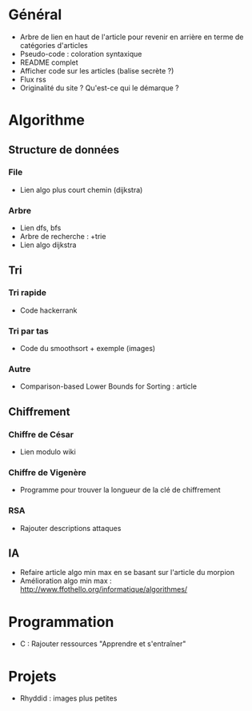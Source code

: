 # Général

- Arbre de lien en haut de l'article pour revenir en arrière en terme de 
catégories d'articles
- Pseudo-code : coloration syntaxique
- README complet
- Afficher code sur les articles (balise secrète ?)
- Flux rss
- Originalité du site ? Qu'est-ce qui le démarque ?

# Algorithme
## Structure de données

### File

- Lien algo plus court chemin (dijkstra)

### Arbre

- Lien dfs, bfs
- Arbre de recherche : +trie
- Lien algo dijkstra

## Tri
### Tri rapide

- Code hackerrank

### Tri par tas

- Code du smoothsort + exemple (images)

### Autre

- Comparison-based Lower Bounds for Sorting : article

## Chiffrement
### Chiffre de César

- Lien modulo wiki

### Chiffre de Vigenère

- Programme pour trouver la longueur de la clé de chiffrement 

### RSA

- Rajouter descriptions attaques

## IA

- Refaire article algo min max en se basant sur l'article du morpion
- Amélioration algo min max : <http://www.ffothello.org/informatique/algorithmes/>

# Programmation

- C : Rajouter ressources "Apprendre et s'entraîner"

# Projets

- Rhyddid : images plus petites

